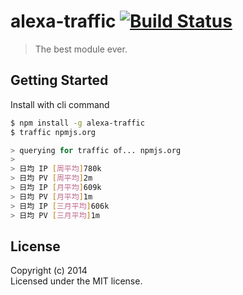# alexa-traffic [![Build Status](https://secure.travis-ci.org//alexa-traffic.png?branch=master)](http://travis-ci.org//alexa-traffic)

> The best module ever.


## Getting Started

Install with cli command

```sh
$ npm install -g alexa-traffic
$ traffic npmjs.org

> querying for traffic of... npmjs.org
> 
> 日均 IP [周平均]780k
> 日均 PV [周平均]2m
> 日均 IP [月平均]609k
> 日均 PV [月平均]1m 
> 日均 IP [三月平均]606k
> 日均 PV [三月平均]1m

```

## License

Copyright (c) 2014   
Licensed under the MIT license.
